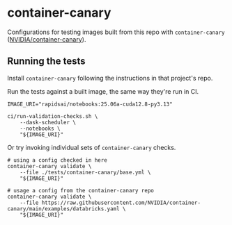 # container-canary

Configurations for testing images built from this repo with `container-canary` ([NVIDIA/container-canary](https://github.com/NVIDIA/container-canary)).

## Running the tests

Install `container-canary` following the instructions in that project's repo.

Run the tests against a built image, the same way they're run in CI.

```shell
IMAGE_URI="rapidsai/notebooks:25.06a-cuda12.8-py3.13"

ci/run-validation-checks.sh \
    --dask-scheduler \
    --notebooks \
    "${IMAGE_URI}"
```

Or try invoking individual sets of `container-canary` checks.

```shell
# using a config checked in here
container-canary validate \
    --file ./tests/container-canary/base.yml \
    "${IMAGE_URI}"

# usage a config from the container-canary repo
container-canary validate \
    --file https://raw.githubusercontent.com/NVIDIA/container-canary/main/examples/databricks.yaml \
    "${IMAGE_URI}"
```
